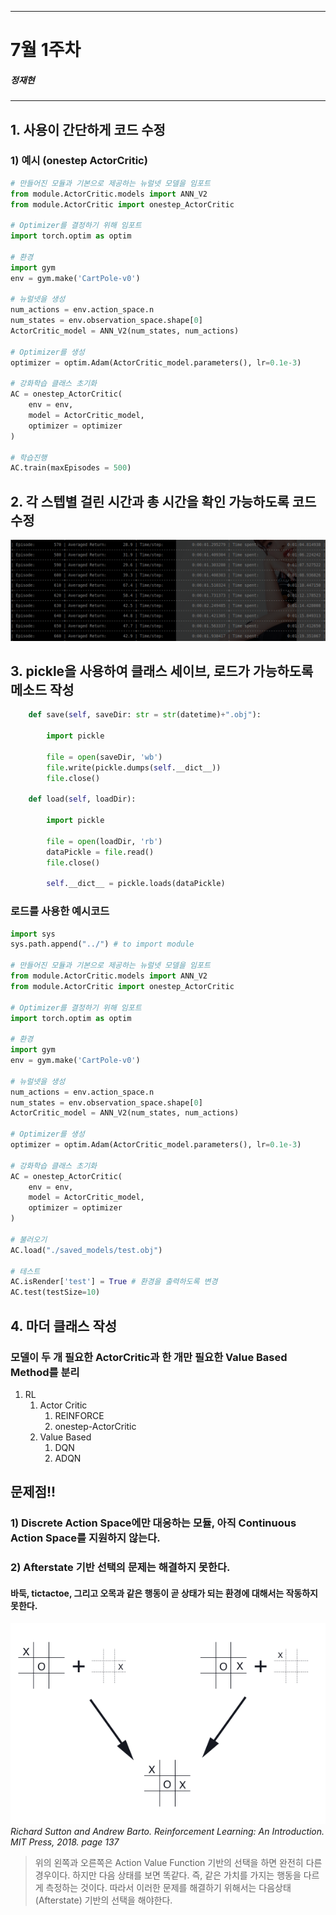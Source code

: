 
---
# 7월 1주차
##### 정재현
---

## 1. 사용이 간단하게 코드 수정

### 1) 예시 (onestep ActorCritic)

```python
# 만들어진 모듈과 기본으로 제공하는 뉴럴넷 모델을 임포트
from module.ActorCritic.models import ANN_V2
from module.ActorCritic import onestep_ActorCritic

# Optimizer를 결정하기 위해 임포트
import torch.optim as optim

# 환경
import gym
env = gym.make('CartPole-v0')

# 뉴럴넷을 생성
num_actions = env.action_space.n
num_states = env.observation_space.shape[0]
ActorCritic_model = ANN_V2(num_states, num_actions)

# Optimizer를 생성
optimizer = optim.Adam(ActorCritic_model.parameters(), lr=0.1e-3)

# 강화학습 클래스 초기화
AC = onestep_ActorCritic(
    env = env,
    model = ActorCritic_model,
    optimizer = optimizer
)

# 학습진행
AC.train(maxEpisodes = 500)
```

## 2. 각 스텝별 걸린 시간과 총 시간을 확인 가능하도록 코드 수정

![](results.png)<br/>

## 3. pickle을 사용하여 클래스 세이브, 로드가 가능하도록 메소드 작성

```python
    def save(self, saveDir: str = str(datetime)+".obj"):

        import pickle

        file = open(saveDir, 'wb')
        file.write(pickle.dumps(self.__dict__))
        file.close()

    def load(self, loadDir):

        import pickle

        file = open(loadDir, 'rb')
        dataPickle = file.read()
        file.close()

        self.__dict__ = pickle.loads(dataPickle)
```

### 로드를 사용한 예시코드
```python
import sys
sys.path.append("../") # to import module

# 만들어진 모듈과 기본으로 제공하는 뉴럴넷 모델을 임포트
from module.ActorCritic.models import ANN_V2
from module.ActorCritic import onestep_ActorCritic

# Optimizer를 결정하기 위해 임포트
import torch.optim as optim

# 환경
import gym
env = gym.make('CartPole-v0')

# 뉴럴넷을 생성
num_actions = env.action_space.n
num_states = env.observation_space.shape[0]
ActorCritic_model = ANN_V2(num_states, num_actions)

# Optimizer를 생성
optimizer = optim.Adam(ActorCritic_model.parameters(), lr=0.1e-3)

# 강화학습 클래스 초기화
AC = onestep_ActorCritic(
    env = env,
    model = ActorCritic_model,
    optimizer = optimizer
)

# 불러오기
AC.load("./saved_models/test.obj")

# 테스트
AC.isRender['test'] = True # 환경을 출력하도록 변경
AC.test(testSize=10)
```

## 4. 마더 클래스 작성

### 모델이 두 개 필요한 ActorCritic과 한 개만 필요한 Value Based Method를 분리

1. RL
    1. Actor Critic
        1. REINFORCE
        2. onestep-ActorCritic
    2. Value Based
        1. DQN
        2. ADQN

## 문제점!!

### 1) Discrete Action Space에만 대응하는 모듈, 아직 Continuous Action Space를 지원하지 않는다.

### 2) Afterstate 기반 선택의 문제는 해결하지 못한다.

#### 바둑, tictactoe, 그리고 오목과 같은 행동이 곧 상태가 되는 환경에 대해서는 작동하지 못한다.

![](Afterstates.png)<br/>
*Richard Sutton and Andrew Barto. Reinforcement Learning: An Introduction. MIT Press, 2018. page 137*

> 위의 왼쪽과 오른쪽은 Action Value Function 기반의 선택을 하면 완전히 다른 경우이다. 하지만 다음 상태를 보면 똑같다. 즉, 같은 가치를 가지는 행동을 다르게 측정하는 것이다. 따라서 이러한 문제를 해결하기 위해서는 다음상태(Afterstate) 기반의 선택을 해야한다.

